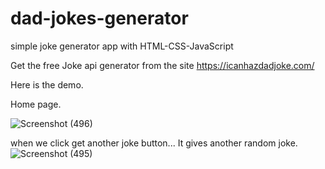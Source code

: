# dad-jokes-generator


simple joke generator app with HTML-CSS-JavaScript

Get the free Joke api generator from the site https://icanhazdadjoke.com/

Here is the demo.

Home page.

![Screenshot (496)](https://user-images.githubusercontent.com/80876092/222953700-de383a17-0774-4452-a776-2864adcc6aac.png)


when we click get another joke button...
It gives another random joke.
![Screenshot (495)](https://user-images.githubusercontent.com/80876092/222953794-12151680-e9b8-4203-9876-3cbe7bfef0fe.png)
